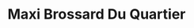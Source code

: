 ---
title: "Maxi Brossard Du Quartier"
url: /brossard/maxi-brossard-du-quartier/
shop: supermarket
---